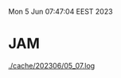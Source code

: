Mon  5 Jun 07:47:04 EEST 2023
# JAM
<a href='./cache/202306/05_07.log'>./cache/202306/05_07.log</a>
